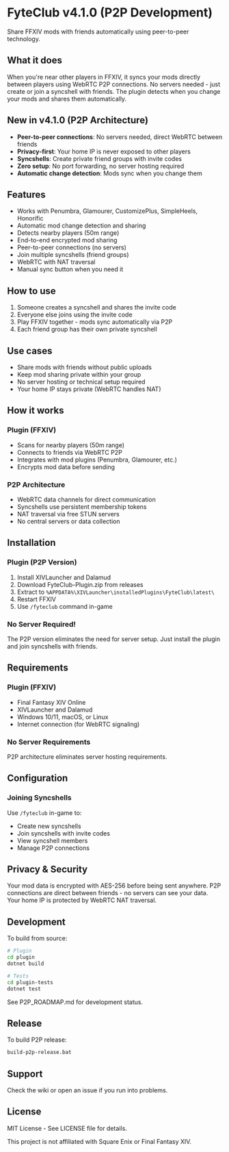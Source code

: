 # FyteClub v4.1.0 (P2P Development)

Share FFXIV mods with friends automatically using peer-to-peer technology.

## What it does

When you're near other players in FFXIV, it syncs your mods directly between players using WebRTC P2P connections. No servers needed - just create or join a syncshell with friends. The plugin detects when you change your mods and shares them automatically.

## New in v4.1.0 (P2P Architecture)

- **Peer-to-peer connections**: No servers needed, direct WebRTC between friends
- **Privacy-first**: Your home IP is never exposed to other players
- **Syncshells**: Create private friend groups with invite codes
- **Zero setup**: No port forwarding, no server hosting required
- **Automatic change detection**: Mods sync when you change them

## Features

- Works with Penumbra, Glamourer, CustomizePlus, SimpleHeels, Honorific
- Automatic mod change detection and sharing
- Detects nearby players (50m range)
- End-to-end encrypted mod sharing
- Peer-to-peer connections (no servers)
- Join multiple syncshells (friend groups)
- WebRTC with NAT traversal
- Manual sync button when you need it

## How to use

1. Someone creates a syncshell and shares the invite code
2. Everyone else joins using the invite code
3. Play FFXIV together - mods sync automatically via P2P
4. Each friend group has their own private syncshell

## Use cases

- Share mods with friends without public uploads
- Keep mod sharing private within your group
- No server hosting or technical setup required
- Your home IP stays private (WebRTC handles NAT)

## How it works

### Plugin (FFXIV)
- Scans for nearby players (50m range)
- Connects to friends via WebRTC P2P
- Integrates with mod plugins (Penumbra, Glamourer, etc.)
- Encrypts mod data before sending

### P2P Architecture
- WebRTC data channels for direct communication
- Syncshells use persistent membership tokens
- NAT traversal via free STUN servers
- No central servers or data collection

## Installation

### Plugin (P2P Version)
1. Install XIVLauncher and Dalamud
2. Download FyteClub-Plugin.zip from releases
3. Extract to `%APPDATA%\XIVLauncher\installedPlugins\FyteClub\latest\`
4. Restart FFXIV
5. Use `/fyteclub` command in-game

### No Server Required!
The P2P version eliminates the need for server setup. Just install the plugin and join syncshells with friends.

## Requirements

### Plugin (FFXIV)
- Final Fantasy XIV Online
- XIVLauncher and Dalamud
- Windows 10/11, macOS, or Linux
- Internet connection (for WebRTC signaling)

### No Server Requirements
P2P architecture eliminates server hosting requirements.

## Configuration

### Joining Syncshells
Use `/fyteclub` in-game to:
- Create new syncshells
- Join syncshells with invite codes
- View syncshell members
- Manage P2P connections

## Privacy & Security

Your mod data is encrypted with AES-256 before being sent anywhere. P2P connections are direct between friends - no servers can see your data. Your home IP is protected by WebRTC NAT traversal.

## Development

To build from source:
```bash
# Plugin
cd plugin
dotnet build

# Tests
cd plugin-tests
dotnet test
```

See P2P_ROADMAP.md for development status.

## Release

To build P2P release:
```bash
build-p2p-release.bat
```

## Support

Check the wiki or open an issue if you run into problems.

## License

MIT License - See LICENSE file for details.

This project is not affiliated with Square Enix or Final Fantasy XIV.
